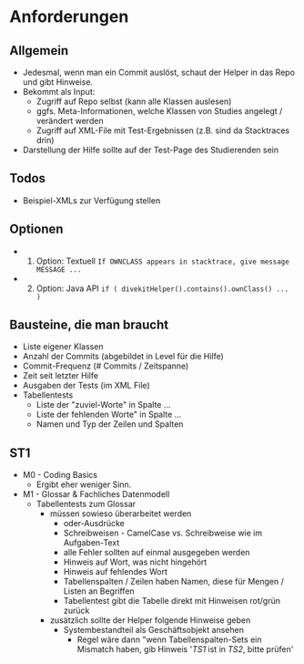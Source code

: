 # Anforderungen

## Allgemein

- Jedesmal, wenn man ein Commit auslöst, schaut der Helper in das Repo und gibt Hinweise. 
- Bekommt als Input:
  - Zugriff auf Repo selbst (kann alle Klassen auslesen)
  - ggfs. Meta-Informationen, welche Klassen von Studies angelegt / verändert werden
  - Zugriff auf XML-File mit Test-Ergebnissen (z.B. sind da Stacktraces drin)
- Darstellung der Hilfe sollte auf der Test-Page des Studierenden sein

## Todos

- Beispiel-XMLs zur Verfügung stellen

## Optionen

- 1. Option: Textuell
`If OWNCLASS appears in stacktrace, give message MESSAGE ...`
- 2. Option: Java API
`if ( divekitHelper().contains().ownClass() ... ) `

## Bausteine, die man braucht

- Liste eigener Klassen
- Anzahl der Commits (abgebildet in Level für die Hilfe)
- Commit-Frequenz (# Commits / Zeitspanne)
- Zeit seit letzter Hilfe
- Ausgaben der Tests (im XML File)
- Tabellentests
  - Liste der "zuviel-Worte" in Spalte ...
  - Liste der fehlenden Worte" in Spalte ...
  - Namen und Typ der Zeilen und Spalten


## ST1

- M0 - Coding Basics
  - Ergibt eher weniger Sinn. 
- M1 - Glossar & Fachliches Datenmodell  
  - Tabellentests zum Glossar
    - müssen sowieso überarbeitet werden
      - oder-Ausdrücke
      - Schreibweisen - CamelCase vs. Schreibweise wie im Aufgaben-Text
      - alle Fehler sollten auf einmal ausgegeben werden
      - Hinweis auf Wort, was nicht hingehört
      - Hinweis auf fehlendes Wort
      - Tabellenspalten / Zeilen haben Namen, diese für Mengen / Listen an Begriffen
      - Tabellentest gibt die Tabelle direkt mit Hinweisen rot/grün zurück
    - zusätzlich sollte der Helper folgende Hinweise geben
      - Systembestandteil als Geschäftsobjekt ansehen
        - Regel wäre dann "wenn Tabellenspalten-Sets ein Mismatch haben, gib Hinweis '_TS1_ ist in _TS2_, bitte prüfen'
